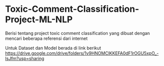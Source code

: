 # Toxic-Comment-Classification-Project-ML-NLP
Berisi tentang project toxic comment classification yang dibuat dengan mencari beberapa referensi dari internet

Untuk Dataset dan Model berada di link berikut
https://drive.google.com/drive/folders/1v9HNOMClKKEFA0dF1rOGU5xpO_-IsJfm?usp=sharing
